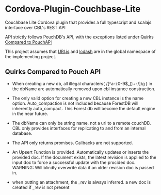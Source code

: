 # Cordova-Plugin-Couchbase-Lite
Couchbase Lite Cordova plugin that provides a
full typescript and scalajs interface over CBL's REST API

API strictly follows [PouchDB](http://pouchdb.com/api.html)'s API,
 with the exceptions listed under [Quirks Compared to PouchAPI](#quirks)

This project assumes that [URI.js](https://medialize.github.io/URI.js/)
 and [lodash](https://lodash.com/docs) are in the global namespace of
 the implementing project.

## <a name="quirks"></a>Quirks Compared to Pouch API
- When creating a new db, all illegal characters( /[^a-z0-9$_()+-/]/g )
in the dbName are automatically removed upon cbl instance construction.

- The only valid option for creating a new CBL instance is the name
option. Auto_compaction is not included because ForestDB will inherently
auto_compact. This Forest db will become the default engine in the near
future.

- The dbName can only be string name, not a url to a remote couchDB. CBL
only provides interfaces for replicating to and from an internal database.

- The API only returns promises. Callbacks are not supported.

- An Upsert Function is provided. Automatically updates or inserts the
provided doc. If the document exists, the latest revision is applied to
 the input doc to force a successful update with the procided doc.
 WARNING: Will blindly overwrite data if an older revision doc is passed in.

- when putting an attachment, the _rev is always inferred. a new doc is
created if _rev is not present